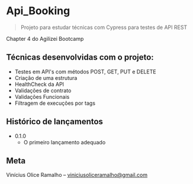 ﻿# Api_Booking
> Projeto para estudar técnicas com Cypress para testes de API REST

Chapter 4 do Agilizei Bootcamp



## Técnicas desenvolvidas com o projeto:
- Testes em API's com métodos POST, GET, PUT e DELETE
- Criação de uma estrutura
- HealthCheck da API
- Validações de contrato
- Validações Funcionais
- Filtragem de execuções por tags

## Histórico de lançamentos

* 0.1.0
    * O primeiro lançamento adequado


## Meta

Vinícius Olice Ramalho – viniciusoliceramalho@gmail.com
